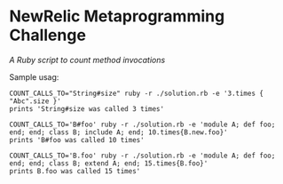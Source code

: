 # NewRelic Metaprogramming Challenge

*A Ruby script to count method invocations*

Sample usag:

```
COUNT_CALLS_TO="String#size" ruby -r ./solution.rb -e '3.times { "Abc".size }'
prints 'String#size was called 3 times'
```

```
COUNT_CALLS_TO='B#foo' ruby -r ./solution.rb -e 'module A; def foo; end; end; class B; include A; end; 10.times{B.new.foo}'
prints 'B#foo was called 10 times'
```

```
COUNT_CALLS_TO='B.foo' ruby -r ./solution.rb -e 'module A; def foo; end; end; class B; extend A; end; 15.times{B.foo}'
prints B.foo was called 15 times'
```

